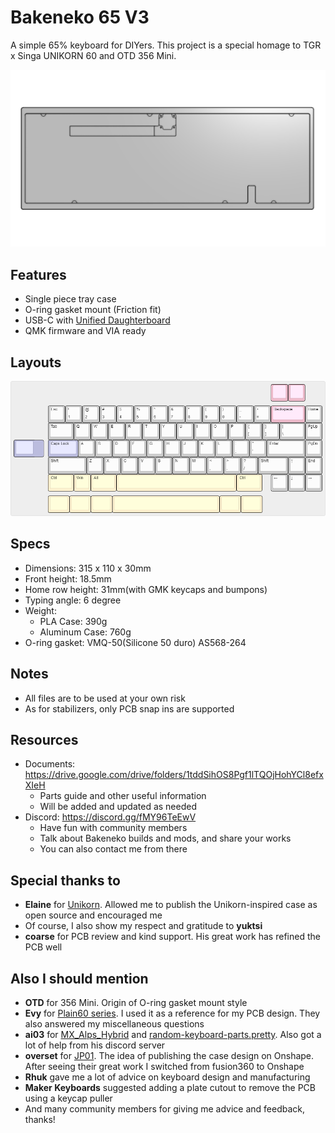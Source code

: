 # Bakeneko 65 V3

A simple 65% keyboard for DIYers. This project is a special homage to TGR x Singa UNIKORN 60 and OTD 356 Mini.

![Bakeneko 65](./image/bakeneko-65-draft.png)

## Features

- Single piece tray case
- O-ring gasket mount (Friction fit)
- USB-C with [Unified Daughterboard](https://github.com/ai03-2725/Unified-Daughterboard)
- QMK firmware and VIA ready

## Layouts

![Bakeneko 65 layouts](./image/keyboard-layout.png)

## Specs

- Dimensions: 315 x 110 x 30mm
- Front height: 18.5mm
- Home row height: 31mm(with GMK keycaps and bumpons)
- Typing angle: 6 degree
- Weight:
  - PLA Case: 390g
  - Aluminum Case: 760g
- O-ring gasket: VMQ-50(Silicone 50 duro) AS568-264

## Notes

- All files are to be used at your own risk
- As for stabilizers, only PCB snap ins are supported

## Resources

- Documents: https://drive.google.com/drive/folders/1tddSihOS8Pgf1lTQOjHohYCl8efxXIeH
  - Parts guide and other useful information
  - Will be added and updated as needed
- Discord: https://discord.gg/fMY96TeEwV
  - Have fun with community members
  - Talk about Bakeneko builds and mods, and share your works
  - You can also contact me from there

## Special thanks to

- **Elaine** for [Unikorn](https://geekhack.org/index.php?topic=98587.50). Allowed me to publish the Unikorn-inspired case as open source and encouraged me
- Of course, I also show my respect and gratitude to **yuktsi**
- **coarse** for PCB review and kind support. His great work has refined the PCB well

## Also I should mention

- **OTD** for 356 Mini. Origin of O-ring gasket mount style
- **Evy** for [Plain60 series](https://github.com/evyd13/plain60-c). I used it as a reference for my PCB design. They also answered my miscellaneous questions
- **ai03** for [MX_Alps_Hybrid](https://github.com/ai03-2725/MX_Alps_Hybrid) and [random-keyboard-parts.pretty](https://github.com/ai03-2725/random-keyboard-parts.pretty). Also got a lot of help from his discord server
- **overset** for [JP01](https://github.com/overset/JP01). The idea of publishing the case design on Onshape. After seeing their great work I switched from fusion360 to Onshape
- **Rhuk** gave me a lot of advice on keyboard design and manufacturing
- **Maker Keyboards** suggested adding a plate cutout to remove the PCB using a keycap puller
- And many community members for giving me advice and feedback, thanks!
